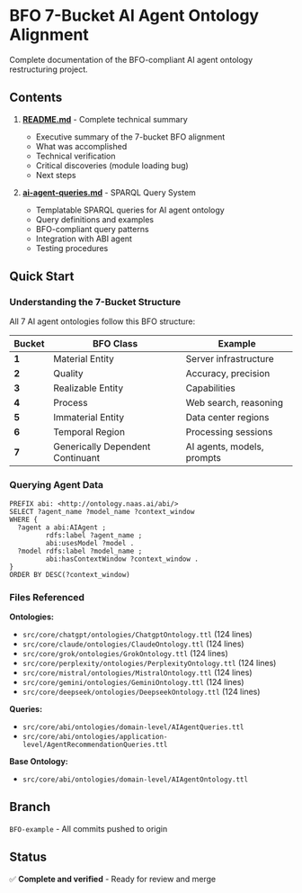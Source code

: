 # BFO 7-Bucket AI Agent Ontology Alignment

Complete documentation of the BFO-compliant AI agent ontology restructuring project.

## Contents

1. **[README.md](./README.md)** - Complete technical summary
   - Executive summary of the 7-bucket BFO alignment
   - What was accomplished
   - Technical verification
   - Critical discoveries (module loading bug)
   - Next steps

2. **[ai-agent-queries.md](./ai-agent-queries.md)** - SPARQL Query System
   - Templatable SPARQL queries for AI agent ontology
   - Query definitions and examples
   - BFO-compliant query patterns
   - Integration with ABI agent
   - Testing procedures

## Quick Start

### Understanding the 7-Bucket Structure

All 7 AI agent ontologies follow this BFO structure:

| Bucket | BFO Class | Example |
|--------|-----------|---------|
| **1** | Material Entity | Server infrastructure |
| **2** | Quality | Accuracy, precision |
| **3** | Realizable Entity | Capabilities |
| **4** | Process | Web search, reasoning |
| **5** | Immaterial Entity | Data center regions |
| **6** | Temporal Region | Processing sessions |
| **7** | Generically Dependent Continuant | AI agents, models, prompts |

### Querying Agent Data

```sparql
PREFIX abi: <http://ontology.naas.ai/abi/>
SELECT ?agent_name ?model_name ?context_window
WHERE {
  ?agent a abi:AIAgent ;
         rdfs:label ?agent_name ;
         abi:usesModel ?model .
  ?model rdfs:label ?model_name ;
         abi:hasContextWindow ?context_window .
}
ORDER BY DESC(?context_window)
```

### Files Referenced

**Ontologies:**
- `src/core/chatgpt/ontologies/ChatgptOntology.ttl` (124 lines)
- `src/core/claude/ontologies/ClaudeOntology.ttl` (124 lines)
- `src/core/grok/ontologies/GrokOntology.ttl` (124 lines)
- `src/core/perplexity/ontologies/PerplexityOntology.ttl` (124 lines)
- `src/core/mistral/ontologies/MistralOntology.ttl` (124 lines)
- `src/core/gemini/ontologies/GeminiOntology.ttl` (124 lines)
- `src/core/deepseek/ontologies/DeepseekOntology.ttl` (124 lines)

**Queries:**
- `src/core/abi/ontologies/domain-level/AIAgentQueries.ttl`
- `src/core/abi/ontologies/application-level/AgentRecommendationQueries.ttl`

**Base Ontology:**
- `src/core/abi/ontologies/domain-level/AIAgentOntology.ttl`

## Branch

`BFO-example` - All commits pushed to origin

## Status

✅ **Complete and verified** - Ready for review and merge
